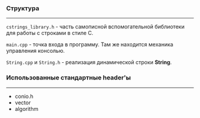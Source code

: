 ### Структура
___
```cstrings_library.h``` - часть самописной вспомогательной библиотеки для работы с строками в стиле С.

```main.cpp``` - точка входа в программу. Там же находится механика управления консолью.

```String.cpp``` и ```String.h``` - реализация динамической строки **String**.

### Использованные стандартные header'ы
___
- conio.h
- vector
- algorithm

